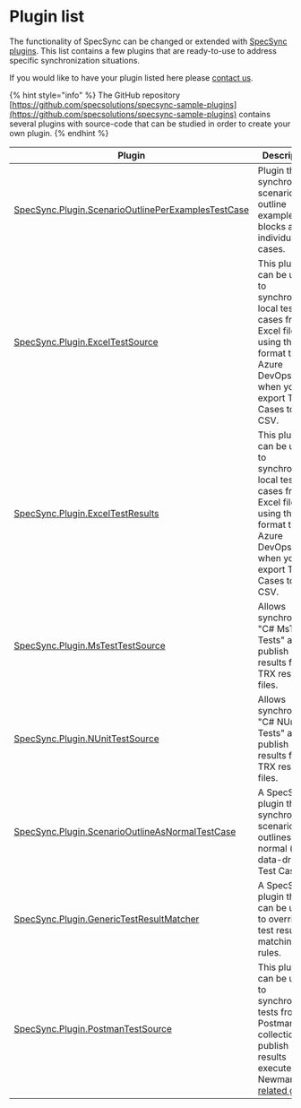 # Plugin list

The functionality of SpecSync can be changed or extended with [SpecSync plugins](general-features/specsync-plugins.md). This list contains a few plugins that are ready-to-use to address specific synchronization situations.

If you would like to have your plugin listed here please [contact us](../contact/specsync-support.md).

{% hint style="info" %}
The GitHub repository [https://github.com/specsolutions/specsync-sample-plugins](https://github.com/specsolutions/specsync-sample-plugins) contains several plugins with source-code that can be studied in order to create your own plugin.
{% endhint %}

| Plugin | Description | Maintainer |
|------- | ----------- | ---------- |
| [SpecSync.Plugin.ScenarioOutlinePerExamplesTestCase](https://github.com/specsolutions/specsync-sample-plugins/tree/main/scenario-outline-per-exampes-test-case-plugin) | Plugin that synchronizes scenario outline examples blocks as individual test cases. | Spec Solutions |
| [SpecSync.Plugin.ExcelTestSource](https://github.com/specsolutions/specsync-sample-plugins/tree/main/excel-test-source-plugin) | This plugin can be used to synchronize a local test cases from Excel file using the format that Azure DevOps uses when you export Test Cases to CSV. | Spec Solutions |
| [SpecSync.Plugin.ExcelTestResults](https://github.com/specsolutions/specsync-sample-plugins/tree/main/excel-test-results-plugin) | This plugin can be used to synchronize a local test cases from Excel file using the format that Azure DevOps uses when you export Test Cases to CSV. | Spec Solutions |
| [SpecSync.Plugin.MsTestTestSource](https://github.com/specsolutions/specsync-sample-plugins/tree/main/mstest-test-source-plugin) | Allows synchronizing "C# MsTest Tests" and publish results from TRX result files. | Spec Solutions |
| [SpecSync.Plugin.NUnitTestSource](https://github.com/specsolutions/specsync-sample-plugins/tree/main/nunit-test-source-plugin) | Allows synchronizing "C# NUnit Tests" and publish results from TRX result files. | Spec Solutions |
| [SpecSync.Plugin.ScenarioOutlineAsNormalTestCase](https://github.com/specsolutions/specsync-sample-plugins/tree/main/scenario-outline-as-normal-test-case-format-plugin) | A SpecSync plugin that synchronizes scenario outlines as normal (non-data-driven) Test Cases. | Spec Solutions |
| [SpecSync.Plugin.GenericTestResultMatcher](https://github.com/specsolutions/specsync-sample-plugins/tree/main/generic-test-result-matcher-plugin) | A SpecSync plugin that can be used to override test result matching rules. | Spec Solutions |
| [SpecSync.Plugin.PostmanTestSource](https://github.com/specsolutions/specsync-sample-plugins/tree/main/postman-test-source-plugin) | This plugin can be used to synchronize a tests from a Postman collection and publish results executed with Newman. See [related guide](../important-concepts/using-specsync-with-postman.md) | Spec Solutions |
